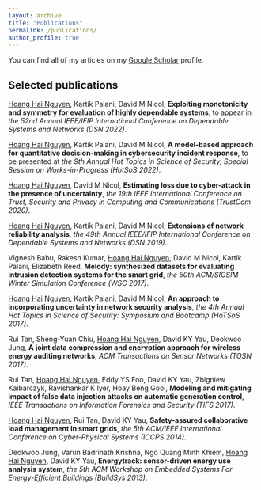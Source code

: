 ```yaml
---
layout: archive
title: "Publications"
permalink: /publications/
author_profile: true
---
```


You can find all of my articles on my <a href="https://scholar.google.com/citations?user=VMc14jAAAAAJ&hl=en">Google Scholar</a> profile.

## Selected publications
<u>Hoang Hai Nguyen</u>, Kartik Palani, David M Nicol, **Exploiting monotonicity and symmetry for evaluation of highly dependable systems**, to appear in *the 52nd Annual IEEE/IFIP International Conference on Dependable Systems and Networks (DSN 2022)*.<br>

<u>Hoang Hai Nguyen</u>, Kartik Palani, David M Nicol, **A model-based approach for quantitative decision-making in cybersecurity incident response**, to be presented at *the 9th Annual Hot Topics in Science of Security, Special Session on Works-in-Progress (HotSoS 2022)*.<br>

<u>Hoang Hai Nguyen</u>, David M Nicol, **Estimating loss due to cyber-attack in the presence of uncertainty**, *the 19th IEEE International Conference on Trust, Security and Privacy in Computing and Communications (TrustCom 2020)*.<br>

<u>Hoang Hai Nguyen</u>, Kartik Palani, David M Nicol, **Extensions of network reliability analysis**, *the 49th Annual IEEE/IFIP International Conference on Dependable Systems and Networks (DSN 2019)*.<br>

Vignesh Babu, Rakesh Kumar, <u>Hoang Hai Nguyen</u>, David M Nicol, Kartik Palani, Elizabeth Reed, **Melody: synthesized datasets for evaluating intrusion detection systems for the smart grid**, *the 50th ACM/SIGSIM Winter Simulation Conference (WSC 2017)*.

<u>Hoang Hai Nguyen</u>, Kartik Palani, David M Nicol, **An approach to incorporating uncertainty in network security analysis**, *the 4th Annual Hot Topics in Science of Security: Symposium and Bootcamp (HoTSoS 2017)*.

Rui Tan, Sheng-Yuan Chiu, <u>Hoang Hai Nguyen</u>, David KY Yau, Deokwoo Jung, **A joint data compression and encryption approach for wireless energy auditing networks**, *ACM Transactions on Sensor Networks (TOSN 2017)*.

Rui Tan, <u>Hoang Hai Nguyen</u>, Eddy YS Foo, David KY Yau, Zbigniew Kalbarczyk, Ravishankar K Iyer, Hoay Beng Gooi, **Modeling and mitigating impact of false data injection attacks on automatic generation control**, *IEEE Transactions on Information Forensics and Security (TIFS 2017)*.

<u>Hoang Hai Nguyen</u>, Rui Tan, David KY Yau, **Safety-assured collaborative load management in smart grids**, *the 5th ACM/IEEE International Conference on Cyber-Physical Systems (ICCPS 2014)*.
    
Deokwoo Jung, Varun Badrinath Krishna, Ngo Quang Minh Khiem, <u>Hoang Hai Nguyen</u>, David KY Yau, **Energytrack: sensor-driven energy use analysis system**, *the 5th ACM Workshop on Embedded Systems For Energy-Efficient Buildings (BuildSys 2013)*.
